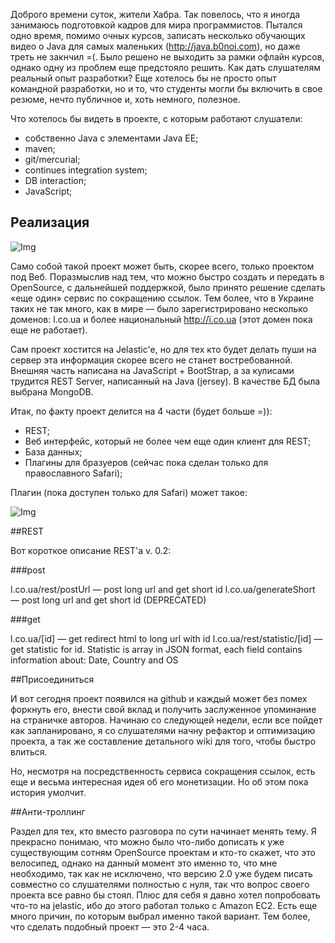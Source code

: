 Доброго времени суток, жители Хабра. Так повелось, что я иногда занимаюсь подготовкой кадров для мира программистов. Пытался одно время, помимо очных курсов, записать несколько обучающих видео о Java для самых маленьких (http://java.b0noi.com), но даже треть не закнчил =(. Было решено не выходить за рамки офлайн курсов, однако одну из проблем еще предстояло решить. Как дать слушателям реальный опыт разработки? Еще хотелось бы не просто опыт командной разработки, но и то, что студенты могли бы включить в свое резюме, нечто публичное и, хоть немного, полезное.

Что хотелось бы видеть в проекте, с которым работают слушатели:
  * собственно Java с элементами Java EE;
  * maven;
  * git/mercurial;
  * continues integration system;
  * DB interaction;
  * JavaScript;

## Реализация

![Img](http://habrastorage.org/storage2/2a5/17f/a49/2a517fa4997beba82fce2c2b12b01fe9.png)

Само собой такой проект может быть, скорее всего, только проектом под Веб. Поразмыслив над тем, что можно быстро создать и передать в OpenSource, с дальнейшей поддержкой, было принято решение сделать «еще один» сервис по сокращению ссылок. Тем более, что в Украине таких не так много, как в мире — было зарегистрировано несколько доменов: l.co.ua и более национальный http://ї.co.ua (этот домен пока еще не работает).

Сам проект хостится на Jelastic'e, но для тех кто будет делать пуши на сервер эта информация скорее всего не станет востребованной. Внешняя часть написана на JavaScript + BootStrap, а за кулисами трудится REST Server, написанный на Java (jersey). В качестве БД была выбрана MongoDB.

Итак, по факту проект делится на 4 части (будет больше =)): 
  * REST;
  * Веб интерфейс, который не более чем еще один клиент для REST;
  * База данных;
  * Плагины для бразуеров (сейчас пока сделан только для православного Safari);

Плагин (пока доступен только для Safari) может такое:

![Img](http://habrastorage.org/storage2/d4f/74b/8e9/d4f74b8e950300b555e9871c036a74d9.png)

##REST

Вот короткое описание REST'a v. 0.2:

###post

l.co.ua/rest/postUrl — post long url and get short id
l.co.ua/generateShort — post long url and get short id (DEPRECATED)

###get

l.co.ua/[id] — get redirect html to long url with id
l.co.ua/rest/statistic/[id] — get statistic for id. Statistic is array in JSON format, each field contains information about: Date, Country and OS

##Присоединиться

И вот сегодня проект появился на github и каждый может без помех форкнуть его, внести свой вклад и получить заслуженное упоминание на страничке авторов. Начинаю со следующей недели, если все пойдет как запланировано, я со слушателями начну рефактор и оптимизацию проекта, а так же составление детального wiki для того, чтобы быстро влиться.

Но, несмотря на посредственность сервиса сокращения ссылок, есть еще и весьма интересная идея об его монетизации. Но об этом пока история умолчит.

##Анти-троллинг

Раздел для тех, кто вместо разговора по сути начинает менять тему. Я прекрасно понимаю, что можно было что-либо дописать к уже существующим сотням OpenSource проектам и кто-то скажет, что это велосипед, однако на данный момент это именно то, что мне необходимо, так как не исключено, что версию 2.0 уже будем писать совместно со слушателями полностью с нуля, так что вопрос своего проекта все равно бы стоял. Плюс для себя я давно хотел попробовать что-то на jelastic, ибо до этого работал только с Amazon EC2. Есть еще много причин, по которым выбрал именно такой вариант. Тем более, что сделать подобный проект — это 2-4 часа.
